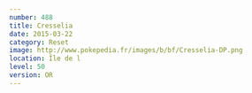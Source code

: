```yaml
---
number: 488
title: Cresselia
date: 2015-03-22
category: Reset
image: http://www.pokepedia.fr/images/b/bf/Cresselia-DP.png
location: Île de l
level: 50
version: OR
---
```

